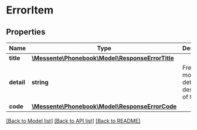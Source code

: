 # ErrorItem

## Properties
Name | Type | Description | Notes
------------ | ------------- | ------------- | -------------
**title** | [**\Messente\Phonebook\Model\ResponseErrorTitle**](ResponseErrorTitle.md) |  | 
**detail** | **string** | Free form more detailed description of the error. | 
**code** | [**\Messente\Phonebook\Model\ResponseErrorCode**](ResponseErrorCode.md) |  | 

[[Back to Model list]](../README.md#documentation-for-models) [[Back to API list]](../README.md#documentation-for-api-endpoints) [[Back to README]](../README.md)


